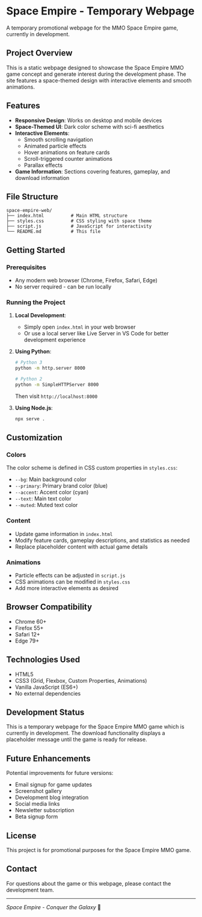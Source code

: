 # Space Empire - Temporary Webpage

A temporary promotional webpage for the MMO Space Empire game, currently in development.

## Project Overview

This is a static webpage designed to showcase the Space Empire MMO game concept and generate interest during the development phase. The site features a space-themed design with interactive elements and smooth animations.

## Features

- **Responsive Design**: Works on desktop and mobile devices
- **Space-Themed UI**: Dark color scheme with sci-fi aesthetics
- **Interactive Elements**: 
  - Smooth scrolling navigation
  - Animated particle effects
  - Hover animations on feature cards
  - Scroll-triggered counter animations
  - Parallax effects
- **Game Information**: Sections covering features, gameplay, and download information

## File Structure

```
space-empire-web/
├── index.html          # Main HTML structure
├── styles.css          # CSS styling with space theme
├── script.js           # JavaScript for interactivity
└── README.md           # This file
```

## Getting Started

### Prerequisites

- Any modern web browser (Chrome, Firefox, Safari, Edge)
- No server required - can be run locally

### Running the Project

1. **Local Development**:
   - Simply open `index.html` in your web browser
   - Or use a local server like Live Server in VS Code for better development experience

2. **Using Python**:
   ```bash
   # Python 3
   python -m http.server 8000
   
   # Python 2
   python -m SimpleHTTPServer 8000
   ```
   Then visit `http://localhost:8000`

3. **Using Node.js**:
   ```bash
   npx serve .
   ```

## Customization

### Colors
The color scheme is defined in CSS custom properties in `styles.css`:
- `--bg`: Main background color
- `--primary`: Primary brand color (blue)
- `--accent`: Accent color (cyan)
- `--text`: Main text color
- `--muted`: Muted text color

### Content
- Update game information in `index.html`
- Modify feature cards, gameplay descriptions, and statistics as needed
- Replace placeholder content with actual game details

### Animations
- Particle effects can be adjusted in `script.js`
- CSS animations can be modified in `styles.css`
- Add more interactive elements as desired

## Browser Compatibility

- Chrome 60+
- Firefox 55+
- Safari 12+
- Edge 79+

## Technologies Used

- HTML5
- CSS3 (Grid, Flexbox, Custom Properties, Animations)
- Vanilla JavaScript (ES6+)
- No external dependencies

## Development Status

This is a temporary webpage for the Space Empire MMO game which is currently in development. The download functionality displays a placeholder message until the game is ready for release.

## Future Enhancements

Potential improvements for future versions:
- Email signup for game updates
- Screenshot gallery
- Development blog integration
- Social media links
- Newsletter subscription
- Beta signup form

## License

This project is for promotional purposes for the Space Empire MMO game.

## Contact

For questions about the game or this webpage, please contact the development team.

---

*Space Empire - Conquer the Galaxy* 🚀
